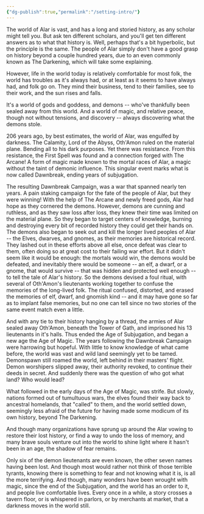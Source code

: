 ```yaml
---
{"dg-publish":true,"permalink":"/setting-intro/"}
---
```



The world of Alar is vast, and has a long and storied history, as any scholar might tell you. But ask ten different scholars, and you'll get ten different answers as to what that history is. Well, perhaps that's a bit hyperbolic, but the principle is the same. The people of Alar simply don't have a good grasp on history beyond a couple hundred years, due to an even commonly known as The Darkening, which will take some explaining.

However, life in the world today is relatively comfortable for most folk, the world has troubles as it's always had, or at least as it seems to have always had, and folk go on. They mind their business, tend to their families, see to their work, and the sun rises and falls. 

It's a world of gods and goddess, and demons -- who've thankfully been sealed away from this world. And a world of magic, and relative peace, though not without tensions, and discovery -- always discovering what the demons stole.

206 years ago, by best estimates, the world of Alar, was engulfed by darkness. The Calamity, Lord of the Abyss, Oth'Amon ruled on the material plane. Bending all to his dark purposes. Yet there was resistance. From this resistance, the First Spell was found and a connection forged with The Arcane! A form of magic made known to the mortal races of Alar, a magic without the taint of demonic influence. This singular event marks what is now called Dawnbreak, ending years of subjugation. 

The resulting Dawnbreak Campaign, was a war that spanned nearly ten years. A pain staking campaign for the fate of the people of Alar, but they were winning! With the help of The Arcane and newly freed gods, Alar had hope as they cornered the demons. However, demons are cunning and ruthless, and as they saw loss after loss, they knew their time was limited on the material plane. So they began to target centers of knowledge, burning and destroying every bit of recorded history they could get their hands on. The demons also began to seek out and kill the longer lived peoples of Alar -- the Elves, dwarves, and gnomes, as their memories are historical record. They lashed out in these efforts above all else, once defeat was clear to them, often doing so at great cost to their failing war effort. But it didn't seem like it would be enough: the mortals would win, the demons would be defeated, and inevitably there would be someone -- an elf, a dwarf, or a gnome, that would survive -- that was hidden and protected well enough -- to tell the tale of Alar's history. So the demons devised a foul ritual, with several of Oth'Amon's lieutenants working together to confuse the memories of the long-lived folk. The ritual confused, distorted, and erased the memories of elf, dwarf, and gnomish kind -- and it may have gone so far as to implant false memories, but no one can tell since no two stories of the same event match even a little. 

And with any tie to their history hanging by a thread, the armies of Alar sealed away Oth'Amon, beneath the Tower of Gath, and imprisoned his 13 lieutenants in it's halls. Thus ended the Age of Subjugation, and began a new age the Age of Magic. The years following the Dawnbreak Campaign were harrowing but hopeful. With little to know knowledge of what came before, the world was vast and wild land seemingly yet to be tamed. Demonspawn still roamed the world, left behind in their masters' flight. Demon worshipers slipped away, their authority revoked, to continue their deeds in secret. And suddenly there was the question of who got what land? Who would lead?

What followed in the early days of the Age of Magic, was strife. But slowly, nations formed out of tumultuous wars, the elves found their way back to ancestral homelands, that "called" to them, and the world settled down, seemingly less afraid of the future for having made some modicum of its own history, beyond The Darkening. 

And though many organizations have sprung up around the Alar vowing to restore their lost history, or find a way to undo the loss of memory, and many brave souls venture out into the world to shine light where it hasn't been in an age, the shadow of fear remains. 

Only six of the demon lieutenants are even known, the other seven names having been lost. And though most would rather not think of those terrible tyrants, knowing there is something to fear and not knowing what it is, is all the more terrifying. And though, many wonders have been wrought with magic, since the end of the Subjugation, and the world has an order to it, and people live comfortable lives. Every once in a while, a story crosses a tavern floor, or is whispered in parlors, or by merchants at market, that a darkness moves in the world still. 